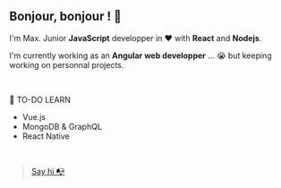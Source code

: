 ## Bonjour, bonjour ! 👋 ##

I'm Max.
Junior **JavaScript** developper in ❤️ with **React** and **Nodejs**.

I'm currently working as an __**Angular** web developper__ ... 😭 but keeping working on personnal projects.

&nbsp;

📝 TO-DO LEARN

* Vue.js
* MongoDB & GraphQL
* React Native

&nbsp;
> [Say hi 📭](bec.maximilien@gmail.com)

